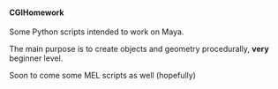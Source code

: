 #### CGIHomework

Some Python scripts intended to work on Maya.

The main purpose is to create objects and geometry procedurally, __very__ beginner level.

Soon to come some MEL scripts as well (hopefully)
